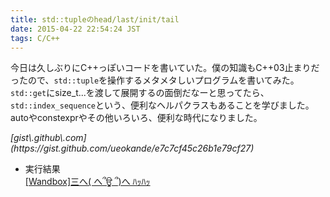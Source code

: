```yaml
---
title: std::tupleのhead/last/init/tail
date: 2015-04-22 22:54:24 JST
tags: C/C++
---
```


今日は久しぶりにC\+\+っぽいコードを書いていた。僕の知識もC\+\+03止まりだったので、`std::tuple`を操作するメタメタしいプログラムを書いてみた。`std::get`にsize\_t\.\.\.を渡して展開するの面倒だなーと思ってたら、`std::index_sequence`という、便利なヘルパクラスもあることを学びました。autoやconstexprやその他いろいろ、便利な時代になりました。

<script src="https://gist.github.com/ueokande/e7c7cf45c26b1e79cf27.js"> </script><cite>[gist\.github\.com](https://gist.github.com/ueokande/e7c7cf45c26b1e79cf27)</cite>

- 実行結果  
[\[Wandbox\]三へ\( へ՞ਊ ՞\)へ ﾊｯﾊｯ](http://melpon.org/wandbox/permlink/DdPLDfl4WyujB8IX)

